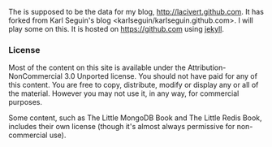 The is supposed to be the data for my blog, <http://lacivert.github.com>. It has forked from Karl Seguin's blog <karlseguin/karlseguin.github.com>. I will play some on this. It is hosted on <https://github.com> using [jekyll](https://github.com/mojombo/jekyll).

### License
Most of the content on this site is available under the Attribution-NonCommercial 3.0 Unported license. You should not have paid for any of this content. You are free to copy, distribute, modify or display any or all of the material. However you may not use it, in any way, for commercial purposes.

Some content, such as The Little MongoDB Book and The Little Redis Book, includes their own license (though it's almost always permissive for non-commercial use).
